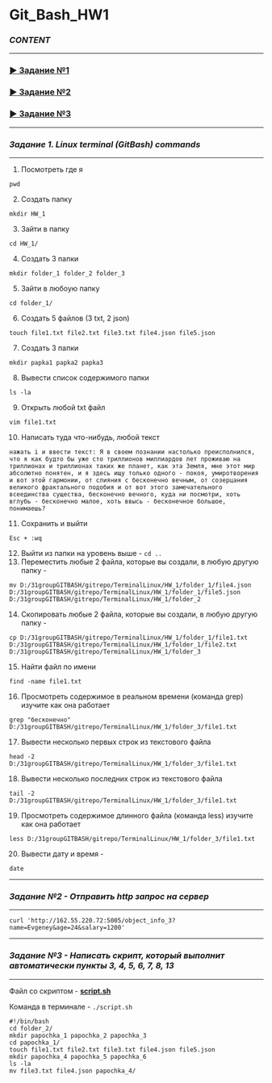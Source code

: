 # Git_Bash_HW1

### _CONTENT_
_____________________________________________
### [:arrow_forward: Задание №1](https://github.com/EvgeneyKEO/GitBash_HW1#задание-1-linux-terminal-gitbash-commands)
### [:arrow_forward: Задание №2]()
### [:arrow_forward: Задание №3](https://github.com/EvgeneyKEO/GitBash_HW1#задание-3---написать-скрипт-который-выполнит-автоматически-пункты-3-4-5-6-7-8-13)
_____________________________________________

### _Задание 1. Linux terminal (GitBash) commands_
_____________________________________________
1. Посмотреть где я
```
pwd
```
2. Создать папку
```
mkdir HW_1
```
3. Зайти в папку
```
cd HW_1/
```
4. Создать 3 папки 
```
mkdir folder_1 folder_2 folder_3
```
5. Зайти в любоую папку
```
cd folder_1/
```
6. Создать 5 файлов (3 txt, 2 json) 
```
touch file1.txt file2.txt file3.txt file4.json file5.json
```
7. Создать 3 папки 
```
mkdir papka1 papka2 papka3
```
8. Вывести список содержимого папки 
```
ls -la
```
9. Открыть любой txt файл 
```
vim file1.txt
```
10. Написать туда что-нибудь, любой текст
```
нажать i и ввести текст: Я в своем познании настолько преисполнился, что я как будто бы уже сто триллионов миллиардов лет проживаю на триллионах и триллионах таких же планет, как эта Земля, мне этот мир абсолютно понятен, и я здесь ищу только одного - покоя, умиротворения и вот этой гармонии, от слияния с бесконечно вечным, от созерцания великого фрактального подобия и от вот этого замечательного всеединства существа, бесконечно вечного, куда ни посмотри, хоть вглубь - бесконечно малое, хоть ввысь - бесконечное большое, понимаешь?
```
11. Сохранить и выйти
```
Esc + :wq
```
12. Выйти из папки на уровень выше - 
``
cd ..
``
13. Переместить любые 2 файла, которые вы создали, в любую другую папку - 
```
mv D:/31groupGITBASH/gitrepo/TerminalLinux/HW_1/folder_1/file4.json D:/31groupGITBASH/gitrepo/TerminalLinux/HW_1/folder_1/file5.json D:/31groupGITBASH/gitrepo/TerminalLinux/HW_1/folder_2
```
14. Cкопировать любые 2 файла, которые вы создали, в любую другую папку - 
```
cp D:/31groupGITBASH/gitrepo/TerminalLinux/HW_1/folder_1/file1.txt D:/31groupGITBASH/gitrepo/TerminalLinux/HW_1/folder_1/file2.txt D:/31groupGITBASH/gitrepo/TerminalLinux/HW_1/folder_3
```
15. Найти файл по имени 
```
find -name file1.txt
```
16. Просмотреть содержимое в реальном времени (команда grep) изучите как она работает 
```
grep "бесконечно" D:/31groupGITBASH/gitrepo/TerminalLinux/HW_1/folder_3/file1.txt
```
17. Вывести несколько первых строк из текстового файла
```
head -2 D:/31groupGITBASH/gitrepo/TerminalLinux/HW_1/folder_3/file1.txt
```
18. Вывести несколько последних строк из текстового файла 
```
tail -2 D:/31groupGITBASH/gitrepo/TerminalLinux/HW_1/folder_3/file1.txt
```
19. Просмотреть содержимое длинного файла (команда less) изучите как она работает 
```
less D:/31groupGITBASH/gitrepo/TerminalLinux/HW_1/folder_3/file1.txt
```
20. Вывести дату и время - 
```
date
```
_____________________________________________
### _Задание №2 - Отправить http запрос на сервер_
______________________________________________
`curl 'http://162.55.220.72:5005/object_info_3?name=Evgeney&age=24&salary=1200'`
_____________________________________________
### **_Задание №3 - Написать скрипт, который выполнит автоматически пункты 3, 4, 5, 6, 7, 8, 13_**
_____________________________________________
Файл со скриптом - **[script.sh](https://github.com/EvgeneyKEO/TerminalLinux/blob/67c8599bc08e0a8a946a854269542a72809c083a/script.sh)**

Команда в терминале - `./script.sh`
```
#!/bin/bash
cd folder_2/
mkdir papochka_1 papochka_2 papochka_3
cd papochka_1/
touch file1.txt file2.txt file3.txt file4.json file5.json
mkdir papochka_4 papochka_5 papochka_6
ls -la
mv file3.txt file4.json papochka_4/
```
